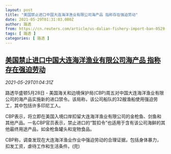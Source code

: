 ```yaml
---
layout: post
title: "美国禁止进口中国大连海洋渔业有限公司海产品 指称存在强迫劳动"
date: 2021-05-29T01:31:03.000Z
author: 路透
from: https://cn.reuters.com/article/us-dalian-fishery-import-ban-0529-idCNKCS2DA01A
tags: [ 路透 ]
categories: [ 路透 ]
---
```

<!--1622251863000-->
[美国禁止进口中国大连海洋渔业有限公司海产品 指称存在强迫劳动](https://cn.reuters.com/article/us-dalian-fishery-import-ban-0529-idCNKCS2DA01A)
------

<div>
<div><i>2021-05-29T01:04:31Z</i></div><p>路透华盛顿5月28日 - 美国海关和边境保护局(CBP)周五对中国大连海洋渔业有限公司的海产品实施新的进口禁令。该局称，该公司船队的32艘渔船使用强迫劳工，其中包括许多印尼工人。</p><p>CBP表示，将立即在美国入境口岸扣留大连海洋渔业有限公司的金枪鱼、剑鱼和其他产品。一名CBP官员表示，禁止进口的“暂扣令”也适用于含有该公司海鲜的其他最终用途产品，如金枪鱼罐头和宠物食品。</p><p>CBP称，调查发现在大连海洋渔业作业中强迫劳动的合理证据，包括身体暴力，扣发工资，虐待工作和生活条件。(完)</p>
</div>
